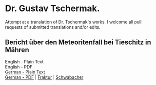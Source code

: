 # Dr. Gustav Tschermak.

Attempt at a translation of Dr. Tschermak's works. I welcome all pull requests of submitted translations and/or edits.

## Bericht über den Meteoritenfall bei Tieschitz in Mähren

English - Plain Text  
English - PDF  
[German - Plain Text](Tieschitz/full-text-german.md)  
[German - PDF](https://cdn.solaranamnesis.com/Tschermak/Tieschitz/gustav_tschermak_tieschitz_in_mahren_german-frak.pdf) | [Fraktur](https://cdn.solaranamnesis.com/Tschermak/Tieschitz/gustav_tschermak_tieschitz_in_mahren_german-frak.pdf) | [Schwabacher](https://cdn.solaranamnesis.com/Tschermak/Tieschitz/gustav_tschermak_tieschitz_in_mahren_german-swab.pdf)  
